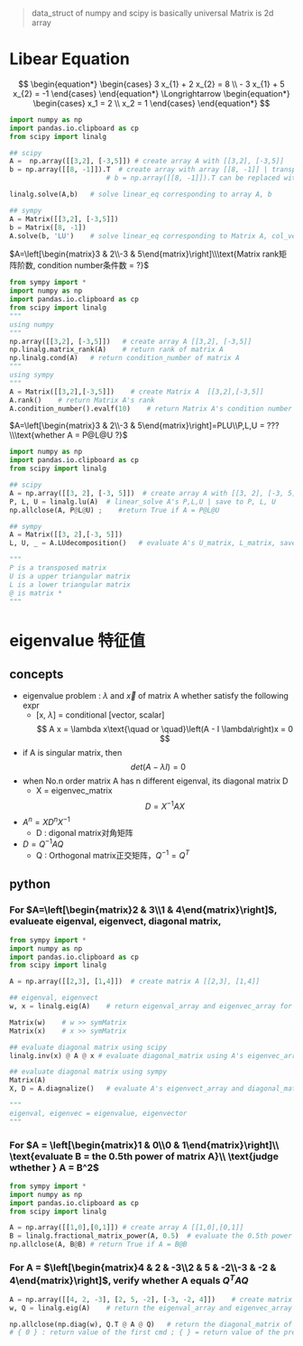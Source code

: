 > data_struct of numpy and scipy is basically universal
> Matrix is 2d array
# Libear Equation
$$
\begin{equation*}
	\begin{cases}
		3 x_{1} + 2 x_{2}  = 8 \\
		- 3 x_{1} + 5 x_{2} = -1
	\end{cases}
\end{equation*}
\Longrightarrow
\begin{equation*}
	\begin{cases}
		x_1 = 2 \\
		x_2 = 1
	\end{cases}
\end{equation*}
$$
```python
import numpy as np
import pandas.io.clipboard as cp
from scipy import linalg

## scipy
A =  np.array([[3,2], [-3,5]]) # create array A with [[3,2], [-3,5]]
b = np.array([[8, -1]]).T  # create array with array [[8, -1]] | transpose it | save to b
						# b = np.array([[8, -1]]).T can be replaced with b = np.array([8, -1])

linalg.solve(A,b)   # solve linear_eq corresponding to array A, b

## sympy
A = Matrix([[3,2], [-3,5]])
b = Matrix([8, -1])
A.solve(b, 'LU')	# solve linear_eq corresponding to Matrix A, col_vec b

```

$A=\left[\begin{matrix}3 & 2\\-3 & 5\end{matrix}\right]\\\text{Matrix rank矩阵阶数, condition number条件数 = ?}$
```python
from sympy import *
import numpy as np
import pandas.io.clipboard as cp
from scipy import linalg
"""
using numpy
"""
np.array([[3,2], [-3,5]])   # create array A [[3,2], [-3,5]]
np.linalg.matrix_rank(A)    # return rank of matrix A
np.linalg.cond(A)   # return condition_number of matrix A
"""
using sympy
"""
A = Matrix([[3,2],[-3,5]])    # create Matrix A  [[3,2],[-3,5]]
A.rank()    # return Matrix A's rank
A.condition_number().evalf(10)    # return Matrix A's condition number
```

$A=\left[\begin{matrix}3 & 2\\-3 & 5\end{matrix}\right]=PLU\\P,L,U = ??? \\\text{whether A  = P@L@U ?}$
```python
import numpy as np
import pandas.io.clipboard as cp
from scipy import linalg

## scipy
A = np.array([[3, 2], [-3, 5]])  # create array A with [[3, 2], [-3, 5]]
P, L, U = linalg.lu(A)  # linear_solve A's P,L,U | save to P, L, U
np.allclose(A, P@L@U) ;    #return True if A = P@L@U

## sympy
A = Matrix([[3, 2],[-3, 5]])
L, U, _ = A.LUdecomposition()   # evaluate A's U_matrix, L_matrix, save to L, U

"""
P is a transposed matrix
U is a upper triangular matrix
L is a lower triangular matrix
@ is matrix *
"""
```
# eigenvalue 特征值
## concepts
- eigenvalue problem : $\lambda$ and $\vec{x}$ of matrix A whether satisfy the following expr
	- [x, $\lambda$] = conditional [vector, scalar]
$$
A x = \lambda x\text{\quad or \quad}\left(A - I \lambda\right)x = 0
$$
- if A is singular matrix, then
$$
	det(A - \lambda I) = 0
$$
- when No.n order matrix A has n different eigenval, its diagonal matrix D
	- X = eigenvec_matrix
$$
D = X^{-1}AX
$$
- $A^{n} = XD^{n}X^{-1}$
	- D : digonal matrix对角矩阵
- $D = Q^{-1}AQ$
	- Q : Orthogonal matrix正交矩阵，$Q^{-1} = Q^T$
## python
### For $A=\left[\begin{matrix}2 & 3\\1 & 4\end{matrix}\right]$, evalueate eigenval, eigenvect, diagonal matrix,
```python
from sympy import *
import numpy as np
import pandas.io.clipboard as cp
from scipy import linalg

A = np.array([[2,3], [1,4]])  # create matrix A [[2,3], [1,4]]

## eigenval, eigenvect
w, x = linalg.eig(A)    # return eigenval_array and eigenvec_array for matrix A | save to w,x

Matrix(w)    # w >> symMatrix
Matrix(x)    # x >> symMatrix

## evaluate diagonal matrix using scipy
linalg.inv(x) @ A @ x # evaluate diagonal_matrix using A's eigenvec_array x | >> symMatrix

## evaluate diagonal matrix using sympy
Matrix(A)
X, D = A.diagnalize()   # evaluate A's eigenvect_array and diagonal_matrix | save to X, D

"""
eigenval, eigenvec = eigenvalue, eigenvector
"""
```
### For $A = \left[\begin{matrix}1 & 0\\0 & 1\end{matrix}\right]\\ \text{evaluate B = the 0.5th power of matrix A}\\ \text{judge wthether } A = B^2$
```python
from sympy import *
import numpy as np
import pandas.io.clipboard as cp
from scipy import linalg

A = np.array([[1,0],[0,1]]) # create array A [[1,0],[0,1]]
B = linalg.fractional_matrix_power(A, 0.5)  # evaluate the 0.5th power of matrix A | save to B
np.allclose(A, B@B) # return True if A = B@B 
```
### For A = $\left[\begin{matrix}4 & 2 & -3\\2 & 5 & -2\\-3 & -2 & 4\end{matrix}\right]$, verify whether A equals $Q^TAQ$
```python
A = np.array([[4, 2, -3], [2, 5, -2], [-3, -2, 4]])    # create matrix A [[4, 2, -3], [2, 5, -2], [-3, -2, 4]]
w, Q = linalg.eig(A)    # return the eigenval_array and eigenvec_array for matrix A | save to w, Q

np.allclose(np.diag(w), Q.T @ A @ Q)   # return the diagonal_matrix of matrix w | return True if { } = transposed_matrix of Q @ A @ Q 
# { 0 } : return value of the first cmd ; { } = return value of the previous cmd
```